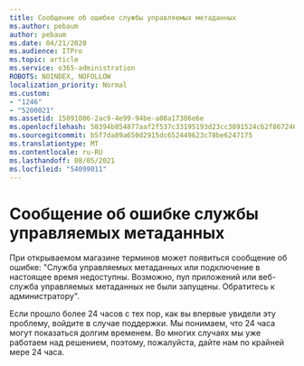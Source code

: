```yaml
---
title: Сообщение об ошибке службы управляемых метаданных
ms.author: pebaum
author: pebaum
ms.date: 04/21/2020
ms.audience: ITPro
ms.topic: article
ms.service: o365-administration
ROBOTS: NOINDEX, NOFOLLOW
localization_priority: Normal
ms.custom:
- "1246"
- "5200021"
ms.assetid: 15091086-2ac9-4e99-94be-a08a17386e6e
ms.openlocfilehash: 58394b854877aaf2f537c33195193d23cc3891524cb2f867246ba4bf5f9e73a0
ms.sourcegitcommit: b5f7da89a650d2915dc652449623c78be6247175
ms.translationtype: MT
ms.contentlocale: ru-RU
ms.lasthandoff: 08/05/2021
ms.locfileid: "54099011"
---
```

# <a name="managed-metadata-service-error-message"></a>Сообщение об ошибке службы управляемых метаданных

При открываемом магазине терминов может появиться сообщение об ошибке: "Служба управляемых метаданных или подключение в настоящее время недоступны. Возможно, пул приложений или веб-служба управляемых метаданных не были запущены. Обратитесь к администратору".
  
Если прошло более 24 часов с тех пор, как вы впервые увидели эту проблему, войдите в случае поддержки. Мы понимаем, что 24 часа могут показаться долгим временем. Во многих случаях мы уже работаем над решением, поэтому, пожалуйста, дайте нам по крайней мере 24 часа.
  